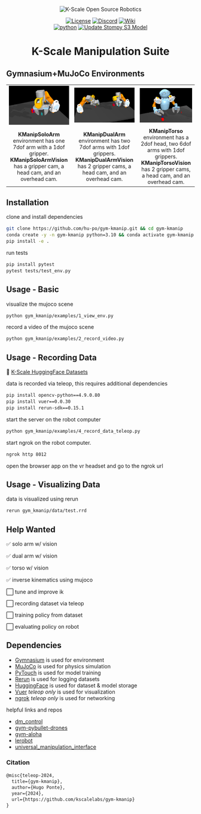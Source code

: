 <p align="center">
  <picture>
    <img alt="K-Scale Open Source Robotics" src="https://media.kscale.dev/kscale-open-source-header.png" style="max-width: 100%;">
  </picture>
</p>

<div align="center">

[![License](https://img.shields.io/badge/license-MIT-green)](https://github.com/kscalelabs/gym-ksuite/main/LICENSE)
[![Discord](https://img.shields.io/discord/1224056091017478166)](https://discord.gg/k5mSvCkYQh)
[![Wiki](https://img.shields.io/badge/wiki-humanoids-black)](https://humanoids.wiki)
<br />
[![python](https://img.shields.io/badge/-Python_3.10-blue?logo=python&logoColor=white)](https://github.com/pre-commit/pre-commit)
[![Update Stompy S3 Model](https://github.com/kscalelabs/sim/actions/workflows/update_stompy_s3.yml/badge.svg)](https://github.com/kscalelabs/sim/actions/workflows/update_stompy_s3.yml)

</div>
<h1 align="center">
    <p>K-Scale Manipulation Suite</p>
</h1>

## Gymnasium+MuJoCo Environments

<table>
  <tr>
    <td><img src="assets/solo_arm.png" width="100%" alt="KManipSoloArm Env"/></td>
    <td><img src="assets/dual_arm.png" width="100%" alt="KManipDualArm Env"/></td>
    <td><img src="assets/full_body.png" width="100%" alt="KManipTorso Env"/></td>
  </tr>
  <tr>
    <td align="center"><b>KManipSoloArm</b> environment has one 7dof arm with a 1dof gripper. <b>KManipSoloArmVision</b> has a gripper cam, a head cam, and an overhead cam.</td>
    <td align="center"><b>KManipDualArm</b> environment has two 7dof arms with 1dof grippers. <b>KManipDualArmVision</b> has 2 gripper cams, a head cam, and an overhead cam.</td>
    <td align="center"><b>KManipTorso</b> environment has a 2dof head, two 6dof arms with 1dof grippers. <b>KManipTorsoVision</b> has 2 gripper cams, a head cam, and an overhead cam.</td>
  </tr>
</table>


## Installation

clone and install dependencies

```bash
git clone https://github.com/hu-po/gym-kmanip.git && cd gym-kmanip
conda create -y -n gym-kmanip python=3.10 && conda activate gym-kmanip
pip install -e .
```

run tests

```bash
pip install pytest
pytest tests/test_env.py
```

## Usage - Basic

visualize the mujoco scene

```bash
python gym_kmanip/examples/1_view_env.py
```

record a video of the mujoco scene

```bash
python gym_kmanip/examples/2_record_video.py
```

## Usage - Recording Data

🤗 [K-Scale HuggingFace Datasets](https://huggingface.co/kscalelabs)

data is recorded via teleop, this requires additional dependencies

```bash
pip install opencv-python==4.9.0.80
pip install vuer==0.0.30
pip install rerun-sdk==0.15.1
```

start the server on the robot computer

```bash
python gym_kmanip/examples/4_record_data_teleop.py
```

start ngrok on the robot computer.

```bash
ngrok http 8012
```

open the browser app on the vr headset and go to the ngrok url

## Usage - Visualizing Data

data is visualized using rerun

```bash
rerun gym_kmanip/data/test.rrd
```

## Help Wanted

✅ solo arm w/ vision

✅ dual arm w/ vision

✅ torso w/ vision

✅ inverse kinematics using mujoco

⬜️ tune and improve ik

⬜️ recording dataset via teleop

⬜️ training policy from dataset

⬜️ evaluating policy on robot

## Dependencies

- [Gymnasium](https://gymnasium.farama.org/) is used for environment
- [MuJoCo](http://www.mujoco.org/) is used for physics simulation
- [PyTouch](https://pytorch.org/) is used for model training
- [Rerun](https://github.com/rerun-io/rerun/) is used for logging datasets
- [HuggingFace](https://huggingface.co/) is used for dataset & model storage 
- [Vuer](https://github.com/vuer-ai/vuer) *teleop only* is used for visualization
- [ngrok](https://ngrok.com/download) *teleop only* is used for networking

helpful links and repos

- [dm_control](https://github.com/google-deepmind/dm_control)
- [gym-pybullet-drones](https://github.com/utiasDSL/gym-pybullet-drones)
- [gym-aloha](https://github.com/huggingface/gym-aloha)
- [lerobot](https://github.com/huggingface/lerobot)
- [universal_manipulation_interface](https://github.com/real-stanford/universal_manipulation_interface)

### Citation

```
@misc{teleop-2024,
  title={gym-kmanip},
  author={Hugo Ponte},
  year={2024},
  url={https://github.com/kscalelabs/gym-kmanip}
}
```
